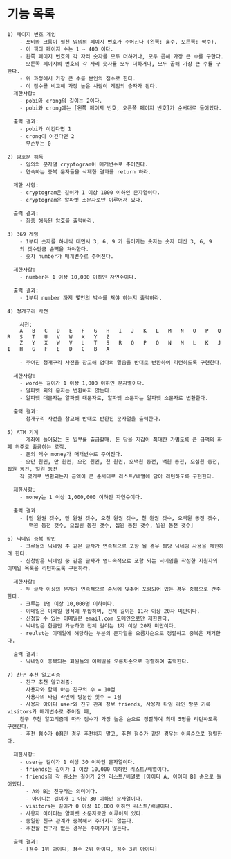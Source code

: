 # 기능 목록
    1) 페이지 번호 게임
        - 포비와 크롱이 펼친 임의의 페이지 번호가 주어진다 (왼쪽: 홀수, 오른쪽: 짝수).
        - 이 책의 페이지 수는 1 ~ 400 이다.
        - 왼쪽 페이지 번호의 각 자리 숫자를 모두 더하거나, 모두 곱해 가장 큰 수를 구한다.
        - 오른쪽 페이지의 번호의 각 자리 숫자를 모두 더하거나, 모두 곱해 가장 큰 수를 구한다.
        - 위 과정에서 가장 큰 수를 본인의 점수로 한다.
        - 이 점수를 비교해 가장 높은 사람이 게임의 승자가 된다.
      제한사항:
        - pobi와 crong의 길이는 2이다.
        - pobi와 crong에는 [왼쪽 페이지 번호, 오른쪽 페이지 번호]가 순서대로 들어있다.
        
      출력 결과:
        - pobi가 이긴다면 1
        - crong이 이긴다면 2
        - 무슨부는 0
    
    2) 암호문 해독
        - 임의의 문자열 cryptogram이 매개변수로 주어진다.
        - 연속하는 중복 문자들을 삭제한 결과를 return 하라.

      제한 사항:
        - cryptogram은 길이가 1 이상 1000 이하인 문자열이다.
        - cryptogram은 알파벳 소문자로만 이루어져 있다.

      출력 결과:
        - 최종 해독된 암호를 출력하라.

    3) 369 게임
        - 1부터 숫자를 하나씩 대면서 3, 6, 9 가 들어가는 숫자는 숫자 대신 3, 6, 9
        의 갯수만큼 손뼉을 쳐야한다.
        - 숫자 number가 매개변수로 주어진다.

      제한사항:
        - number는 1 이상 10,000 이하인 자연수이다.

      출력 결과:
        - 1부터 number 까지 몇번의 박수를 쳐야 하는지 출력하라.

    4) 청개구리 사전

        사전:
        A	B	C	D	E	F	G	H	I	J	K	L	M	N	O	P	Q	R	S	T	U	V	W	X	Y	Z
        Z	Y	X	W	V	U	T	S	R	Q	P	O	N	M	L	K	J	I	H	G	F	E	D	C	B	A

        - 주어진 청개구리 사전을 참고해 엄마의 말씀을 반대로 변환하여 리턴하도록 구현한다.
    
      제한사항:
        - word는 길이가 1 이상 1,000 이하인 문자열이다.
        - 알파벳 외의 문자는 변환하지 않는다.
        - 알파벳 대문자는 알파벳 대문자로, 알파벳 소문자는 알파벳 소문자로 변환한다.

      출력 결과:
        - 청개구리 사전을 참고해 반대로 반환된 문자열을 출력한다.

    5) ATM 기계
        - 계좌에 들어있는 돈 일부를 출금할때, 돈 담을 지갑이 최대한 가볍도록 큰 금액의 화폐 위주로 출금하는 로직.
        - 돈의 액수 money가 매개변수로 주어진다.
        - 오만 원권, 만 원권, 오천 원권, 천 원권, 오백원 동전, 백원 동전, 오십원 동전, 십원 동전, 일원 동전
        각 몇개로 변환되는지 금액이 큰 순서대로 리스트/배열에 담아 리턴하도록 구현한다.
    
      제한사항:
        - money는 1 이상 1,000,000 이하인 자연수이다.

      출력 결과:
        - [만 원권 갯수, 만 원권 갯수, 오천 원권 갯수, 천 원권 갯수, 오백원 동전 갯수, 
           백원 동전 갯수, 오십원 동전 갯수, 십원 동전 갯수, 일원 동전 갯수]

    6) 닉네임 중복 확인
        - 크루들의 닉네임 주 같은 글자가 연속적으로 포함 될 경우 해당 닉네임 사용을 제한하려 한다.
        - 신청받은 닉네임 중 같은 글자가 영ㄴ속적으로 포함 되는 닉네임을 작성한 지원자의 이메일 목록을 리턴하도록 구현하라.

      제한사항:
        - 두 글자 이상의 문자가 연속적으로 순서에 맞추어 포함되어 있는 경우 중복으로 간주한다.
        - 크루는 1명 이상 10,000명 이하이다.
        - 이메일은 이메일 형식에 부합하며, 전체 길이는 11자 이상 20자 미만이다.
        - 신청할 수 있는 이메일은 email.com 도메인으로만 제한한다.
        - 닉네임은 한글만 가능하고 전체 길이는 1자 이상 20자 미만이다.
        - reulst는 이메일에 해당하는 부분의 문자열을 오름차순으로 정렬하고 중복은 제거한다.
      
      출력 결과:
        - 닉네임이 중복되는 회원들의 이메일을 오름차순으로 정렬하여 출력한다.

    7) 친구 추천 알고리즘
        - 친구 추천 알고리즘:
          사용자와 함께 아는 친구의 수 = 10점
          사용자의 타임 라인에 방문한 횟수 = 1점
        - 사용자 아이디 user와 친구 관계 정보 friends, 사용자 타임 라인 방문 기록 visitors가 매개변수로 주어질 때,
        친구 추천 알고리즘에 따라 점수가 가장 높은 순으로 정렬하여 최대 5명을 리턴하도록 구현한다. 
        - 추천 점수가 0점인 경우 추천하지 말고, 추천 점수가 같은 경우는 이름순으로 정렬한다.
      
      제한사항:
        - user는 길이가 1 이상 30 이하인 문자열이다.
        - friends는 길이가 1 이상 10,000 이하인 리스트/배열이다.
        - friends의 각 원소는 길이가 2인 리스트/배열로 [아이디 A, 아이디 B] 순으로 들어있다.
          - A와 B는 친구라는 의미이다.
          - 아이디는 길이가 1 이상 30 이하인 문자열이다.
        - visitors는 길이가 0 이상 10,000 이하인 리스트/배열이다.
        - 사용자 아이디는 알파벳 소문자로만 이루어져 있다.
        - 동일한 친구 관계가 중복해서 주어지지 않는다.
        - 추천할 친구가 없는 경우는 주어지지 않는다.
      
      출력 결과:
        - [점수 1위 아이디, 점수 2위 아이디, 점수 3위 아이디]
    